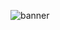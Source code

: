 
<!-- ![banner](https://user-images.githubusercontent.com/99675396/175308631-8022a376-9264-40c1-81f4-95949fc483ce.png) -->
![banner](https://github.com/EvgeshaIvanov/EvgeshaIvanov/assets/99675396/e4a47eff-62a9-48ef-80b6-4010c960b958)

<!--
**EvgeshaIvanov/EvgeshaIvanov** is a ✨ _special_ ✨ repository because its `README.md` (this file) appears on your GitHub profile.
![Codewars](https://github.r2v.ch/codewars?user=EvgeshaIvanov)
Here are some ideas to get you started:
//### Hi there 👋
![](https://komarev.com/ghpvc/?username=evgeshaivanov)
- 🔭 I’m currently working on ...
- 🌱 I’m currently learning ...
- 👯 I’m looking to collaborate on ...
- 🤔 I’m looking for help with ...
- 💬 Ask me about ...
- 📫 How to reach me: ...
- 😄 Pronouns: ...
- ⚡ Fun fact: ...
🌊
-->
